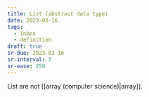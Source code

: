 ```yaml
---
title: List (abstract data type)
date: 2023-03-16
tags:
  - inbox
  - definition
draft: true
sr-due: 2023-03-16
sr-interval: 3
sr-ease: 250
---
```


List are not [[array (computer science)|array]].
